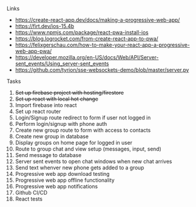 Links
* https://create-react-app.dev/docs/making-a-progressive-web-app/
* https://firt.dev/ios-15.4b
* https://www.npmjs.com/package/react-pwa-install-ios
* https://blog.logrocket.com/from-create-react-app-to-pwa/
* https://felixgerschau.com/how-to-make-your-react-app-a-progressive-web-app-pwa/
* https://developer.mozilla.org/en-US/docs/Web/API/Server-sent_events/Using_server-sent_events
* https://github.com/tyrion/sse-websockets-demo/blob/master/server.py

Tasks

1. ~~Set up firebase project with hosting/firestore~~
2. ~~Set up react with local hot change~~
3. Import firebase into react
4. Set up react router
5. Login/Signup route redirect to form if user not logged in
6. Perform login/signup with phone auth
7. Create new group route to form with access to contacts
8. Create new group in database
9. Display groups on home page for logged in user
10. Route to group chat and view setup (messages, input, send)
11. Send message to database
12. Server sent events to open chat windows when new chat arrives
13. Send text whenver new phone gets added to a group
14. Progressive web app download testing
15. Progressive web app offline functionality
16. Progressive web app notifications
17. Github CI/CD
18. React tests